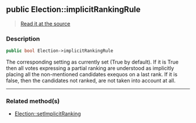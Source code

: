 ## public Election::implicitRankingRule

> [Read it at the source](https://github.com/julien-boudry/Condorcet/blob/master/src/Election.php#L22)

### Description    

```php
public bool Election->implicitRankingRule 
```

The corresponding setting as currently set (True by default).
If it is True then all votes expressing a partial ranking are understood as implicitly placing all the non-mentioned candidates exequos on a last rank.
If it is false, then the candidates not ranked, are not taken into account at all.
    
---------------------------------------

### Related method(s)      

* [Election::setImplicitRanking](/Docs/api-reference/Election%20Class/Election--setImplicitRanking.md)    
